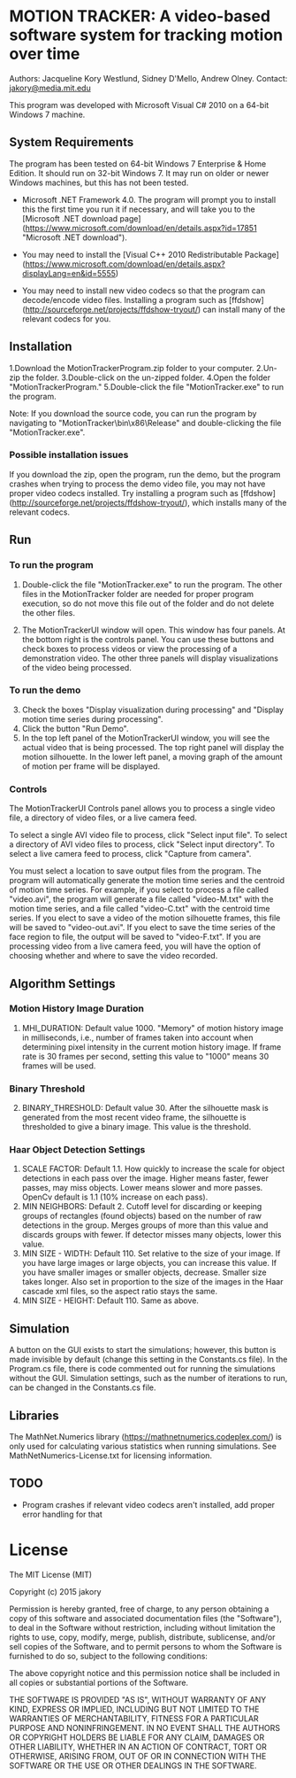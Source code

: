 # MOTION TRACKER: A video-based software system for tracking motion over time
Authors: Jacqueline Kory Westlund, Sidney D'Mello, Andrew Olney.
Contact: jakory@media.mit.edu

This program was developed with Microsoft Visual C# 2010 on a 64-bit Windows 7 machine.


## System Requirements
The program has been tested on 64-bit Windows 7 Enterprise & Home Edition. It should run on 32-bit Windows 7. It may run on older or newer Windows machines, but this has not been tested.

- Microsoft .NET Framework 4.0. The program will prompt you to install this the first time you run it if necessary, and will take you to the [Microsoft .NET download page] (https://www.microsoft.com/download/en/details.aspx?id=17851 "Microsoft .NET download").

- You may need to install the [Visual C++ 2010 Redistributable Package] (https://www.microsoft.com/download/en/details.aspx?displayLang=en&id=5555)

- You may need to install new video codecs so that the program can decode/encode video files. Installing a program such as [ffdshow] (http://sourceforge.net/projects/ffdshow-tryout/) can install many of the relevant codecs for you.

## Installation
1.Download the MotionTrackerProgram.zip folder to your computer.
2.Un-zip the folder.
3.Double-click on the un-zipped folder.
4.Open the folder "MotionTrackerProgram."
5.Double-click the file "MotionTracker.exe" to run the program.

Note: If you download the source code, you can run the program by navigating to "MotionTracker\bin\x86\Release\" and double-clicking the file "MotionTracker.exe".


### Possible installation issues
If you download the zip, open the program, run the demo, but the program crashes when trying to process the demo video file, you may not have proper video codecs installed. Try installing a program such as [ffdshow] (http://sourceforge.net/projects/ffdshow-tryout/), which installs many of the relevant codecs.




## Run

### To run the program
1. Double-click the file "MotionTracker.exe" to run the program. The other files in the MotionTracker folder are needed for proper program execution, so do not move this file out of the folder and do not delete the other files.

2. The MotionTrackerUI window will open. This window has four panels. At the bottom right is the controls panel. You can use these buttons and check boxes to process videos or view the processing of a demonstration video. The other three panels will display visualizations of the video being processed.


### To run the demo
3. Check the boxes "Display visualization during processing" and "Display motion time series during processing".
4. Click the button "Run Demo".
5. In the top left panel of the MotionTrackerUI window, you will see the actual video that is being processed. The top right panel will display the motion silhouette. In the lower left panel, a moving graph of the amount of motion per frame will be displayed.


### Controls
The MotionTrackerUI Controls panel allows you to process a single video file, a directory of video files, or a live camera feed.

To select a single AVI video file to process, click "Select input file". 
To select a directory of AVI video files to process, click "Select input directory".
To select a live camera feed to process, click "Capture from camera".

You must select a location to save output files from the program. The program will automatically generate the motion time series and the centroid of motion time series. For example, if you select to process a file called "video.avi", the program will generate a file called "video-M.txt" with the motion time series, and a file called "video-C.txt" with the centroid time series. If you elect to save a video of the motion silhouette frames, this file will be saved to "video-out.avi". If you elect to save the time series of the face region to file, the output will be saved to "video-F.txt". If you are processing video from a live camera feed, you will have the option of choosing whether and where to save the video recorded. 

## Algorithm Settings

### Motion History Image Duration
1. MHI_DURATION: Default value 1000. "Memory" of motion history image in milliseconds, i.e., number of frames taken into account when determining pixel intensity in the current motion history image. If frame rate is 30 frames per second, setting this value to "1000" means 30 frames will be used.


### Binary Threshold
2. BINARY_THRESHOLD: Default value 30. After the silhouette mask is generated from the most recent video frame, the silhouette is thresholded to give a binary image. This value is the threshold.

### Haar Object Detection Settings
1. SCALE FACTOR: Default 1.1. How quickly to increase the scale for object detections in each pass over the image. Higher means faster, fewer passes, may miss objects. Lower means slower and more passes. OpenCv default is 1.1 (10% increase on each pass).
2. MIN NEIGHBORS: Default 2. Cutoff level for discarding or keeping groups of rectangles (found objects) based on the number of raw detections in the group. Merges groups of more than this value and discards groups with fewer. If detector misses many objects, lower this value.
3. MIN SIZE - WIDTH: Default 110. Set relative to the size of your image. If you have large images or large objects, you can increase this value. If you have smaller images or smaller objects, decrease. Smaller size takes longer. Also set in proportion to the size of the images in the Haar cascade xml files, so the aspect ratio stays the same.
4. MIN SIZE - HEIGHT: Default 110. Same as above.

## Simulation
A button on the GUI exists to start the simulations; however, this button is made invisible by default (change this setting in the Constants.cs file). In the Program.cs file, there is code commented out for running the simulations without the GUI. Simulation settings, such as the number of iterations to run, can be changed in the Constants.cs file. 

## Libraries
The MathNet.Numerics library (https://mathnetnumerics.codeplex.com/) is only used for calculating various statistics when running simulations. See MathNetNumerics-License.txt for licensing information.


## TODO

- Program crashes if relevant video codecs aren't installed, add proper error handling for that

# License
The MIT License (MIT)


Copyright (c) 2015 jakory



Permission is hereby granted, free of charge, to any person obtaining a copy
of this software and associated documentation files (the "Software"), to deal
in the Software without restriction, including without limitation the rights
to use, copy, modify, merge, publish, distribute, sublicense, and/or sell
copies of the Software, and to permit persons to whom the Software is
furnished to do so, subject to the following conditions:

The above copyright notice and this permission notice shall be included in all
copies or substantial portions of the Software.



THE SOFTWARE IS PROVIDED "AS IS", WITHOUT WARRANTY OF ANY KIND, EXPRESS OR
IMPLIED, INCLUDING BUT NOT LIMITED TO THE WARRANTIES OF MERCHANTABILITY,
FITNESS FOR A PARTICULAR PURPOSE AND NONINFRINGEMENT. IN NO EVENT SHALL THE
AUTHORS OR COPYRIGHT HOLDERS BE LIABLE FOR ANY CLAIM, DAMAGES OR OTHER
LIABILITY, WHETHER IN AN ACTION OF CONTRACT, TORT OR OTHERWISE, ARISING FROM,
OUT OF OR IN CONNECTION WITH THE SOFTWARE OR THE USE OR OTHER DEALINGS IN THE
SOFTWARE.

